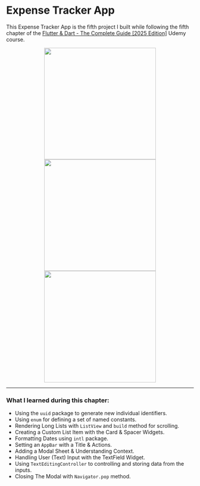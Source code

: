 # Expense Tracker App

This Expense Tracker App is the fifth project I built while following the fifth chapter of the [Flutter &amp; Dart - The Complete Guide [2025 Edition]](https://www.udemy.com/course/learn-flutter-dart-to-build-ios-android-apps/) Udemy course.

<p align="center">
  <img src="" alt="" width="300"/>
  <img src="" alt="" width="300"/>
  <img src="" alt="" width="300"/>
</p>

---

### What I learned during this chapter:

- Using the `uuid` package to generate new individual identifiers.
- Using `enum` for defining a set of named constants.
- Rendering Long Lists with `ListView` and `build` method for scrolling.
- Creating a Custom List Item with the Card & Spacer Widgets.
- Formatting Dates using `intl` package.
- Setting an `AppBar` with a Title & Actions.
- Adding a Modal Sheet & Understanding Context.
- Handling User (Text) Input with the TextField Widget.
- Using `TextEditingController` to controlling and storing data from the inputs.
- Closing The Modal with `Navigator.pop` method.
